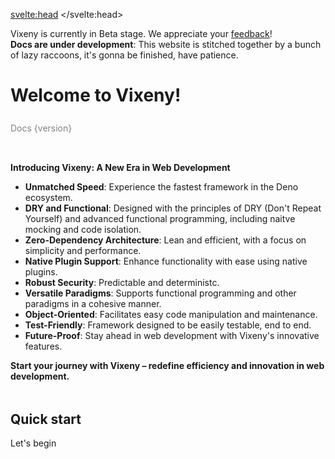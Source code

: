 <script>
  import PreviousNext from "$lib/components/PreviousNext.svelte"
  import FancyLink from "$lib/components/FancyLink.svelte"
  import {version} from "$app/environment"

</script>
<svelte:head>
    <title>Vixeny - Unleash the Power of Multi-Paradigm Programming</title>
    <meta name="description" content="Vixeny is a multi-paradigm web development framework, optimizing developer experience, application speed, and functional programming capabilities. Start your journey with Vixeny to create robust, maintainable, and efficient web applications.">
</svelte:head>


<div class="warning">
  Vixeny is currently in Beta stage. We appreciate your <a href="https://github.com/mimiMonads/vixeny/issues" target="_blank">feedback</a>!
</div>

<div class="warning warning-2">
  <strong>Docs are under development</strong>: This website is stitched together by a bunch of lazy raccoons, it's gonna be finished, have patience.
</div>


<h1 style="padding-bottom: 8px">Welcome to Vixeny!</h1>
<div style="padding-bottom: 32px; color: gray;">
Docs {version}
</div>

**Introducing Vixeny: A New Era in Web Development**

*   **Unmatched Speed**: Experience the fastest framework in the Deno ecosystem.
*   **DRY and Functional**: Designed with the principles of DRY (Don't Repeat Yourself) and advanced functional programming, including naitve mocking and code isolation.
*   **Zero-Dependency Architecture**: Lean and efficient, with a focus on simplicity and performance.
*   **Native Plugin Support**: Enhance functionality with ease using native plugins.
*   **Robust Security**: Predictable and deterministc.
*   **Versatile Paradigms**: Supports functional programming and other paradigms in a cohesive manner.
*   **Object-Oriented**: Facilitates easy code manipulation and maintenance.
*   **Test-Friendly**: Framework designed to be easily testable, end to end.
*   **Future-Proof**: Stay ahead in web development with Vixeny's innovative features.

**Start your journey with Vixeny – redefine efficiency and innovation in web development.**
<h2 style="margin-top: 48px;">
Quick start
</h2>

<div>
<FancyLink href="/framework/init">Let's begin</FancyLink>
</div>



<style>
div > :global(*:not(:last-child)) {
margin-bottom: 8px;
}
a { display: inline-block;margin: 0; }
</style>
